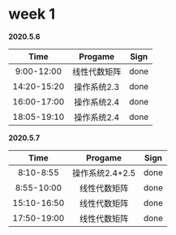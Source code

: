 # week 1

**2020.5.6**

Time|Progame|Sign
:----:|:----:|:----:|
9:00-12:00|线性代数矩阵|done
14:20-15:20|操作系统2.3|done
16:00-17:00|操作系统2.4|done
18:05-19:10|操作系统2.4|done

**2020.5.7**

Time|Progame|Sign
:----:|:----:|:----:|
8:10-8:55|操作系统2.4+2.5|done
8:55-10:00|线性代数矩阵|done
15:10-16:50|线性代数矩阵|done
17:50-19:00|线性代数矩阵|done
